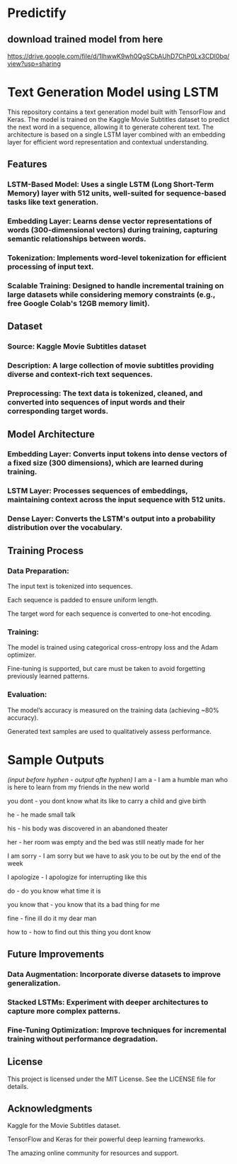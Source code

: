 # Predictify

## download trained model from here
https://drive.google.com/file/d/1IhwwK9wh0QgSCbAUhD7ChP0Lx3CDl0bq/view?usp=sharing


# Text Generation Model using LSTM

This repository contains a text generation model built with TensorFlow and Keras. The model is trained on the Kaggle Movie Subtitles dataset to predict the next word in a sequence, allowing it to generate coherent text. The architecture is based on a single LSTM layer combined with an embedding layer for efficient word representation and contextual understanding.

## Features

### LSTM-Based Model: Uses a single LSTM (Long Short-Term Memory) layer with 512 units, well-suited for sequence-based tasks like text generation.

### Embedding Layer: Learns dense vector representations of words (300-dimensional vectors) during training, capturing semantic relationships between words.

### Tokenization: Implements word-level tokenization for efficient processing of input text.

### Scalable Training: Designed to handle incremental training on large datasets while considering memory constraints (e.g., free Google Colab's 12GB memory limit).

## Dataset

### Source: Kaggle Movie Subtitles dataset

### Description: A large collection of movie subtitles providing diverse and context-rich text sequences.

### Preprocessing: The text data is tokenized, cleaned, and converted into sequences of input words and their corresponding target words.

## Model Architecture

### Embedding Layer: Converts input tokens into dense vectors of a fixed size (300 dimensions), which are learned during training.

### LSTM Layer: Processes sequences of embeddings, maintaining context across the input sequence with 512 units.

### Dense Layer: Converts the LSTM's output into a probability distribution over the vocabulary.

## Training Process

### Data Preparation:

The input text is tokenized into sequences.

Each sequence is padded to ensure uniform length.

The target word for each sequence is converted to one-hot encoding.

### Training:

The model is trained using categorical cross-entropy loss and the Adam optimizer.

Fine-tuning is supported, but care must be taken to avoid forgetting previously learned patterns.

### Evaluation:

The model’s accuracy is measured on the training data (achieving ~80% accuracy).

Generated text samples are used to qualitatively assess performance.

# Sample Outputs
_(input before hyphen - output afte hyphen)_
I am a - I am a humble man who is here to learn from my friends in the new world

you dont - you dont know what its like to carry a child and give birth

he - he made small talk

his - his body was discovered in an abandoned theater

her - her room was empty and the bed was still neatly made for her

I am sorry - I am sorry but we have to ask you to be out by the end of the week

I apologize - I apologize for interrupting like this

do - do you know what time it is

you know that - you know that its a bad thing for me

fine - fine ill do it my dear man

how to - how to find out this thing you dont know

## Future Improvements

### Data Augmentation: Incorporate diverse datasets to improve generalization.

### Stacked LSTMs: Experiment with deeper architectures to capture more complex patterns.

### Fine-Tuning Optimization: Improve techniques for incremental training without performance degradation.

## License

This project is licensed under the MIT License. See the LICENSE file for details.

## Acknowledgments

Kaggle for the Movie Subtitles dataset.

TensorFlow and Keras for their powerful deep learning frameworks.

The amazing online community for resources and support.
